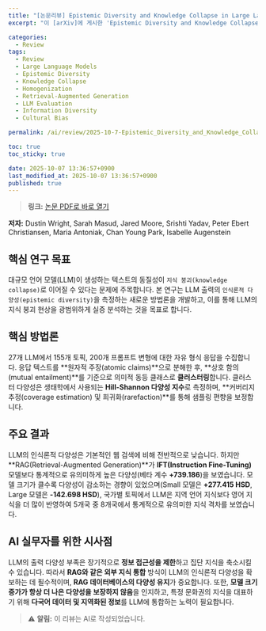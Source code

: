 ```yaml
---
title: "[논문리뷰] Epistemic Diversity and Knowledge Collapse in Large Language Models"
excerpt: "이 [arXiv]에 게시한 'Epistemic Diversity and Knowledge Collapse in Large Language Models' 논문에 대한 자세한 리뷰입니다."

categories:
  - Review
tags:
  - Review
  - Large Language Models
  - Epistemic Diversity
  - Knowledge Collapse
  - Homogenization
  - Retrieval-Augmented Generation
  - LLM Evaluation
  - Information Diversity
  - Cultural Bias

permalink: /ai/review/2025-10-7-Epistemic_Diversity_and_Knowledge_Collapse_in_Large_Language_Models/

toc: true
toc_sticky: true

date: 2025-10-07 13:36:57+0900
last_modified_at: 2025-10-07 13:36:57+0900
published: true
---
```

> **링크:** [논문 PDF로 바로 열기](https://arxiv.org/abs/2510.04226)

**저자:** Dustin Wright, Sarah Masud, Jared Moore, Srishti Yadav, Peter Ebert Christiansen, Maria Antoniak, Chan Young Park, Isabelle Augenstein



## 핵심 연구 목표
대규모 언어 모델(LLM)이 생성하는 텍스트의 동질성이 `지식 붕괴(knowledge collapse)`로 이어질 수 있다는 문제에 주목합니다. 본 연구는 LLM 출력의 `인식론적 다양성(epistemic diversity)`을 측정하는 새로운 방법론을 개발하고, 이를 통해 LLM의 지식 붕괴 현상을 광범위하게 실증 분석하는 것을 목표로 합니다.

## 핵심 방법론
27개 LLM에서 155개 토픽, 200개 프롬프트 변형에 대한 자유 형식 응답을 수집합니다. 응답 텍스트를 **원자적 주장(atomic claims)**으로 분해한 후, **상호 함의(mutual entailment)**를 기준으로 의미적 동등 클래스로 **클러스터링**합니다. 클러스터 다양성은 생태학에서 사용되는 **Hill-Shannon 다양성 지수**로 측정하며, **커버리지 추정(coverage estimation) 및 희귀화(rarefaction)**를 통해 샘플링 편향을 보정합니다.

## 주요 결과
LLM의 인식론적 다양성은 기본적인 웹 검색에 비해 전반적으로 낮습니다. 하지만 **RAG(Retrieval-Augmented Generation)**가 **IFT(Instruction Fine-Tuning)** 모델보다 통계적으로 유의미하게 높은 다양성(베타 계수 **+739.186**)을 보였습니다. 모델 크기가 클수록 다양성이 감소하는 경향이 있었으며(Small 모델은 **+277.415 HSD**, Large 모델은 **-142.698 HSD**), 국가별 토픽에서 LLM은 지역 언어 지식보다 영어 지식을 더 많이 반영하여 5개국 중 8개국에서 통계적으로 유의미한 지식 격차를 보였습니다.

## AI 실무자를 위한 시사점
LLM의 출력 다양성 부족은 장기적으로 **정보 접근성을 제한**하고 집단 지식을 축소시킬 수 있습니다. 따라서 **RAG와 같은 외부 지식 통합** 방식이 LLM의 인식론적 다양성을 확보하는 데 필수적이며, **RAG 데이터베이스의 다양성 유지**가 중요합니다. 또한, **모델 크기 증가가 항상 더 나은 다양성을 보장하지 않음**을 인지하고, 특정 문화권의 지식을 대표하기 위해 **다국어 데이터 및 지역화된 정보**를 LLM에 통합하는 노력이 필요합니다.

> ⚠️ **알림:** 이 리뷰는 AI로 작성되었습니다.